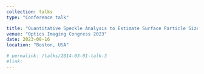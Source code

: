 ```yaml
---
collection: talks
type: "Conference talk"

title: "Quantitative Speckle Analysis to Estimate Surface Particle Size Distribution"
venue: "Optics Imaging Congress 2023"
date: 2023-08-16
location: "Boston, USA"

# permalink: /talks/2014-03-01-talk-3
#link: 
---
```

